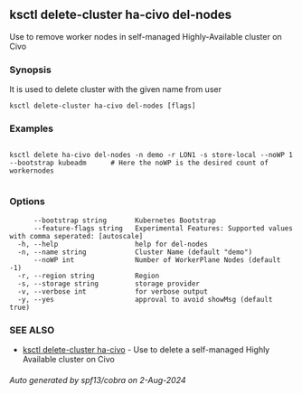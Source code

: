 ## ksctl delete-cluster ha-civo del-nodes

Use to remove worker nodes in self-managed Highly-Available cluster on Civo

### Synopsis

It is used to delete cluster with the given name from user

```
ksctl delete-cluster ha-civo del-nodes [flags]
```

### Examples

```

ksctl delete ha-civo del-nodes -n demo -r LON1 -s store-local --noWP 1 --bootstrap kubeadm      # Here the noWP is the desired count of workernodes
	
```

### Options

```
      --bootstrap string       Kubernetes Bootstrap
      --feature-flags string   Experimental Features: Supported values with comma seperated: [autoscale]
  -h, --help                   help for del-nodes
  -n, --name string            Cluster Name (default "demo")
      --noWP int               Number of WorkerPlane Nodes (default -1)
  -r, --region string          Region
  -s, --storage string         storage provider
  -v, --verbose int            for verbose output
  -y, --yes                    approval to avoid showMsg (default true)
```

### SEE ALSO

* [ksctl delete-cluster ha-civo](ksctl_delete-cluster_ha-civo.md)	 - Use to delete a self-managed Highly Available cluster on Civo

###### Auto generated by spf13/cobra on 2-Aug-2024
